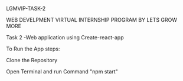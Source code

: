 LGMVIP-TASK-2

WEB DEVELPMENT VIRTUAL INTERNSHIP PROGRAM BY LETS GROW MORE

Task 2 -Web application using Create-react-app

To Run the App steps:

Clone the Repository

Open Terminal and run Command "npm start"

